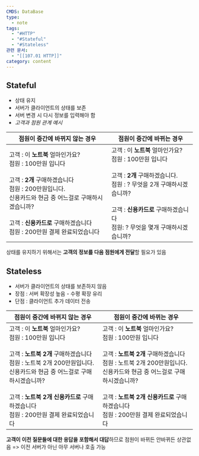 ```yaml
---
CMDS: DataBase
type:
  - note
tags:
  - "#HTTP"
  - "#Stateful"
  - "#Stateless"
관련 문서:
  - "[[107.01 HTTP]]"
category: content
---
```

## Stateful
- 상태 유지
- 서버가 클라이언트의 상태를 보존
- 서버 변경 시 다시 정보를 입력해야 함
- *고객과 점원 관계 예시*

| 점원이 중간에 바뀌지 않는 경우                                                                                                                                                        | 점원이 중간에 바뀌는 경우                                                                                                                                         |
| ------------------------------------------------------------------------------------------------------------------------------------------------------------------------ | ------------------------------------------------------------------------------------------------------------------------------------------------------ |
| 고객 : 이 **노트북** 얼마인가요?<br>점원 : 100만원 입니다<br><br>고객 : **2개** 구매하겠습니다<br>점원 : 200만원입니다.<br>신용카드와 현금 중 어느걸로 구매하시겠습니까?<br><br>고객 : **신용카드로** 구매하겠습니다<br>점원 : 200만원 결제 완료되었습니다 | 고객 : 이 **노트북** 얼마인가요?<br>점원 : 100만원 입니다<br><br>고객 : **2개** 구매하겠습니다.<br>점원 : ? 무엇을 2개 구매하시겠습니까?<br><br>고객 : **신용카드로** 구매하겠습니다<br>점원: ? 무엇을 몇개 구매하시겠습니까? |
상태를 유지하기 위해서는 **고객의 정보를 다음 점원에게 전달**할 필요가 있음

## Stateless
- 서버가 클라이언트의 상태를 보존하지 않음
- 장점 : 서버 확장성 높음 - 수평 확장 유리
- 단점 : 클라이언트 추가 데이터 전송

| 점원이 중간에 바뀌지 않는 경우                                                                                                                                                                          | 점원이 중간에 바뀌는 경우                                                                                                                                                                             |
| ------------------------------------------------------------------------------------------------------------------------------------------------------------------------------------------ | ------------------------------------------------------------------------------------------------------------------------------------------------------------------------------------------ |
| 고객 : 이 **노트북** 얼마인가요?<br>점원 : 100만원 입니다<br><br>고객 : **노트북 2개** 구매하겠습니다<br>점원 : 노트북 2개 200만원입니다.<br>신용카드와 현금 중 어느걸로 구매하시겠습니까?<br><br>고객 : **노트북 2개 신용카드로** 구매하겠습니다<br>점원 : 200만원 결제 완료되었습니다 | 고객 : 이 **노트북** 얼마인가요?<br>점원 : 100만원 입니다<br><br>고객 : **노트북 2개** 구매하겠습니다<br>점원 : 노트북 2개 200만원입니다.<br>신용카드와 현금 중 어느걸로 구매하시겠습니까?<br><br>고객 : **노트북 2개 신용카드로** 구매하겠습니다<br>점원 : 200만원 결제 완료되었습니다 |
**고객이 이전 질문들에 대한 응답을 포함해서 대답**하므로 점원이 바뀌든 안바뀌든 상관없음
=> 이전 서버가 아닌 아무 서버나 호출 가능